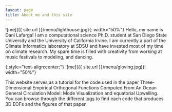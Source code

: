 ```yaml
---
layout: page
title: About me and this site 
---
```


![me]({{ site.url }}/menu/lighthouse.jpg){: width="50%"} 
Hello, my name is Dani Lafarga! I am a computational science Ph.D. student at San Diego State University and the University of California Irvine. I am currently a part of the Climate Informatics laboratory at SDSU and have invested most of my time on climate research. My spare time is filled with creativity from working at music festivals to modeling, and dancing.

{:style="text-align:center;"}
![me]({{ site.url }}/menu/gloving.jpg){: width="50%"}

This website serves as a tutorial for the code used in the paper Three-Dimensional Empirical Orthogonal Functions Computed From An Ocean General Circulation Model: Mode Visualization and equatorial Upwelling. You can browse through the different [logs](https://dlafarga.github.io/menu/writing.html) to find each code that produces 3D EOFs and the figures of that paper.  


